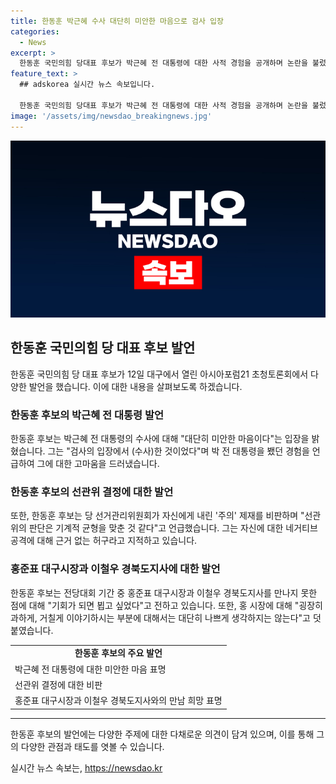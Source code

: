 ```yaml
---
title: 한동훈 박근혜 수사 대단히 미안한 마음으로 검사 입장
categories:
  - News
excerpt: >
  한동훈 국민의힘 당대표 후보가 박근혜 전 대통령에 대한 사적 경험을 공개하며 논란을 불렀다. 또한, 원희룡 후보에 대한 비판과 홍준표 대구시장, 이철우 경북도지사와의 만남을 강조하며 관심을 끌었다. 한동훈 후보의 발언은 논란을 불러일으키고 있으며, 이에 대한 후속 보도가 기대된다.
feature_text: >
  ## adskorea 실시간 뉴스 속보입니다.

  한동훈 국민의힘 당대표 후보가 박근혜 전 대통령에 대한 사적 경험을 공개하며 논란을 불렀다. 또한, 원희룡 후보에 대한 비판과 홍준표 대구시장, 이철우 경북도지사와의 만남을 강조하며 관심을 끌었다. 한동훈 후보의 발언은 논란을 불러일으키고 있으며, 이에 대한 후속 보도가 기대된다.
image: '/assets/img/newsdao_breakingnews.jpg'
---
```


<p><img src="/assets/img/newsdao_breakingnews.jpg" alt="adskorea 속보" /></p>

<h2 data-ke-size="size26">한동훈 국민의힘 당 대표 후보 발언</h2>

<p data-ke-size="size16">한동훈 국민의힘 당 대표 후보가 12일 대구에서 열린 아시아포럼21 초청토론회에서 다양한 발언을 했습니다. 이에 대한 내용을 살펴보도록 하겠습니다.</p>

<h3>한동훈 후보의 박근혜 전 대통령 발언</h3>

<p data-ke-size="size16">한동훈 후보는 박근혜 전 대통령의 수사에 대해 "대단히 미안한 마음이다"는 입장을 밝혔습니다. 그는 "검사의 입장에서 (수사)한 것이었다"며 박 전 대통령을 뵀던 경험을 언급하여 그에 대한 고마움을 드러냈습니다.</p>

<h3>한동훈 후보의 선관위 결정에 대한 발언</h3>

<p data-ke-size="size16">또한, 한동훈 후보는 당 선거관리위원회가 자신에게 내린 '주의' 제재를 비판하며 "선관위의 판단은 기계적 균형을 맞춘 것 같다"고 언급했습니다. 그는 자신에 대한 네거티브 공격에 대해 근거 없는 허구라고 지적하고 있습니다.</p>

<h3>홍준표 대구시장과 이철우 경북도지사에 대한 발언</h3>

<p data-ke-size="size16">한동훈 후보는 전당대회 기간 중 홍준표 대구시장과 이철우 경북도지사를 만나지 못한 점에 대해 "기회가 되면 뵙고 싶었다"고 전하고 있습니다. 또한, 홍 시장에 대해 "굉장히 과하게, 거칠게 이야기하시는 부분에 대해서는 대단히 나쁘게 생각하지는 않는다"고 덧붙였습니다.</p>

<table>
    <tr>
        <td style="text-align: center; height: 17px;"><b>한동훈 후보의 주요 발언</b></td>
    </tr>
    <tr>
        <td>박근혜 전 대통령에 대한 미안한 마음 표명</td>
    </tr>
    <tr>
        <td>선관위 결정에 대한 비판</td>
    </tr>
    <tr>
        <td>홍준표 대구시장과 이철우 경북도지사와의 만남 희망 표명</td>
    </tr>
</table>

<hr>

<p data-ke-size="size16">한동훈 후보의 발언에는 다양한 주제에 대한 다채로운 의견이 담겨 있으며, 이를 통해 그의 다양한 관점과 태도를 엿볼 수 있습니다.</p>
실시간 뉴스 속보는, <a href="https://newsdao.kr" rel="dofollow">https://newsdao.kr</a>


